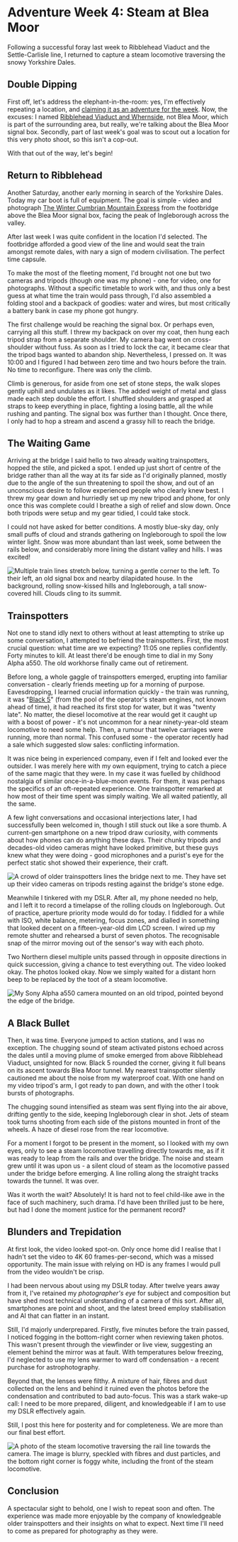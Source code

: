 # Adventure Week 4: Steam at Blea Moor

Following a successful foray last week to Ribblehead Viaduct and the Settle-Carlisle line, I returned to capture a steam locomotive traversing the snowy Yorkshire Dales.

## Double Dipping

First off, let's address the elephant-in-the-room: yes, I'm effectively repeating a location, and [claiming it as an adventure for the week](./2023-01-04-committing-to-adventures-in-2023). Now, the excuses: I named [Ribblehead Viaduct and Whernside](./2023-01-17-adventure-week-3), not Blea Moor, which is part of the surrounding area, but really, we're talking about the Blea Moor signal box. Secondly, part of last week's goal was to scout out a location for this very photo shoot, so this isn't a cop-out.

With that out of the way, let's begin!

## Return to Ribblehead

Another Saturday, another early morning in search of the Yorkshire Dales. Today my car boot is full of equipment. The goal is simple - video and photograph [The Winter Cumbrian Mountain Express](https://www.railwaytouring.net/the-winter-cumbrian-mountain-express) from the footbridge above the Blea Moor signal box, facing the peak of Ingleborough across the valley.

After last week I was quite confident in the location I'd selected. The footbridge afforded a good view of the line and would seat the train amongst remote dales, with nary a sign of modern civilisation. The perfect time capsule.

To make the most of the fleeting moment, I'd brought not one but two cameras and tripods (though one was my phone) - one for video, one for photographs. Without a specific timetable to work with, and thus only a best guess at what time the train would pass through, I'd also assembled a folding stool and a backpack of goodies: water and wires, but most critically a battery bank in case my phone got hungry.

The first challenge would be reaching the signal box. Or perhaps even, carrying all this stuff. I threw my backpack on over my coat, then hung each tripod strap from a separate shoulder. My camera bag went on cross-shoulder without fuss. As soon as I tried to lock the car, it became clear that the tripod bags wanted to abandon ship. Nevertheless, I pressed on. It was 10:00 and I figured I had between zero time and two hours before the train. No time to reconfigure. There was only the climb.

Climb is generous, for aside from one set of stone steps, the walk slopes gently uphill and undulates as it likes. The added weight of metal and glass made each step double the effort. I shuffled shoulders and grasped at straps to keep everything in place, fighting a losing battle, all the while rushing and panting. The signal box was further than I thought. Once there, I only had to hop a stream and ascend a grassy hill to reach the bridge.

## The Waiting Game

Arriving at the bridge I said hello to two already waiting trainspotters, hopped the stile, and picked a spot. I ended up just short of centre of the bridge rather than all the way at its far side as I'd originally planned, mostly due to the angle of the sun threatening to spoil the show, and out of an unconscious desire to follow experienced people who clearly knew best. I threw my gear down and hurriedly set up my new tripod and phone, for only once this was complete could I breathe a sigh of relief and slow down. Once both tripods were setup and my gear tidied, I could take stock.

I could not have asked for better conditions. A mostly blue-sky day, only small puffs of cloud and strands gathering on Ingleborough to spoil the low winter light. Snow was more abundant than last week, some between the rails below, and considerably more lining the distant valley and hills. I was excited!

<img src="../../public/photos/blea-moor-signal-box.jpeg" alt="Multiple train lines stretch below, turning a gentle corner to the left. To their left, an old signal box and nearby dilapidated house. In the background, rolling snow-kissed hills and Ingleborough, a tall snow-covered hill. Clouds cling to its summit." cover />

## Trainspotters

Not one to stand idly next to others without at least attempting to strike up some conversation, I attempted to befriend the trainspotters. First, the most crucial question: what time are we expecting? 11:05 one replies confidently. Forty minutes to kill. At least there'd be enough time to dial in my Sony Alpha a550. The old workhorse finally came out of retirement.

Before long, a whole gaggle of trainspotters emerged, erupting into familiar conversation - clearly friends meeting up for a morning of purpose. Eavesdropping, I learned crucial information quickly - the train was running, it was "[Black 5](https://www.railwaytouring.net/44932)" (from the pool of the operator's steam engines, not known ahead of time), it had reached its first stop for water, but it was "twenty late". No matter, the diesel locomotive at the rear would get it caught up with a boost of power - it's not uncommon for a near ninety-year-old steam locomotive to need some help. Then, a rumour that twelve carriages were running, more than normal. This confused some - the operator recently had a sale which suggested slow sales: conflicting information.

It was nice being in experienced company, even if I felt and looked ever the outsider. I was merely here with my own equipment, trying to catch a piece of the same magic that they were. In my case it was fuelled by childhood nostalgia of similar once-in-a-blue-moon events. For them, it was perhaps the specifics of an oft-repeated experience. One trainspotter remarked at how most of their time spent was simply waiting. We all waited patiently, all the same.

A few light conversations and occasional interjections later, I had successfully been welcomed in, though I still stuck out like a sore thumb. A current-gen smartphone on a new tripod draw curiosity, with comments about how phones can do anything these days. Their chunky tripods and decades-old video cameras might have looked primitive, but these guys knew what they were doing - good microphones and a purist's eye for the perfect static shot showed their experience, their craft.

<img src="../../public/photos/steam-blea-moor-2.jpeg" alt="A crowd of older trainspotters lines the bridge next to me. They have set up their video cameras on tripods resting against the bridge's stone edge." />

Meanwhile I tinkered with my DSLR. After all, my phone needed no help, and I left it to record a timelapse of the rolling clouds on Ingleborough. Out of practice, aperture priority mode would do for today. I fiddled for a while with ISO, white balance, metering, focus zones, and dialled in something that looked decent on a fifteen-year-old dim LCD screen. I wired up my remote shutter and rehearsed a burst of seven photos. The recognisable snap of the mirror moving out of the sensor's way with each photo.

Two Northern diesel multiple units passed through in opposite directions in quick succession, giving a chance to test everything out. The video looked okay. The photos looked okay. Now we simply waited for a distant horn beep to be replaced by the toot of a steam locomotive.

<img src="../../public/photos/steam-blea-moor-3.jpeg" alt="My Sony Alpha a550 camera mounted on an old tripod, pointed beyond the edge of the bridge." />

## A Black Bullet

Then, it was time. Everyone jumped to action stations, and I was no exception. The chugging sound of steam activated pistons echoed across the dales until a moving plume of smoke emerged from above Ribblehead Viaduct, unsighted for now. Black 5 rounded the corner, giving it full beans on its ascent towards Blea Moor tunnel. My nearest trainspotter silently cautioned me about the noise from my waterproof coat. With one hand on my video tripod's arm, I got ready to pan down, and with the other I took bursts of photographs.

The chugging sound intensified as steam was sent flying into the air above, drifting gently to the side, keeping Ingleborough clear in shot. Jets of steam took turns shooting from each side of the pistons mounted in front of the wheels. A haze of diesel rose from the rear locomotive.

For a moment I forgot to be present in the moment, so I looked with my own eyes, only to see a steam locomotive travelling directly towards me, as if it was ready to leap from the rails and over the bridge. The noise and steam grew until it was upon us - a silent cloud of steam as the locomotive passed under the bridge before emerging. A line rolling along the straight tracks towards the tunnel. It was over.

<youtube id="DUyo3j7D128" />

Was it worth the wait? Absolutely! It is hard not to feel child-like awe in the face of such machinery, such drama. I'd have been thrilled just to be here, but had I done the moment justice for the permanent record?

## Blunders and Trepidation

At first look, the video looked spot-on. Only once home did I realise that I hadn't set the video to 4K 60 frames-per-second, which was a missed opportunity. The main issue with relying on HD is any frames I would pull from the video wouldn't be crisp.

I had been nervous about using my DSLR today. After twelve years away from it, I've retained my *photographer's eye* for subject and composition but have shed most technical understanding of a camera of this sort. After all, smartphones are point and shoot, and the latest breed employ stabilisation and AI that can flatter in an instant.

Still, I'd majorly underprepared. Firstly, five minutes before the train passed, I noticed fogging in the bottom-right corner when reviewing taken photos. This wasn't present through the viewfinder or live view, suggesting an element behind the mirror was at fault. With temperatures below freezing, I'd neglected to use my lens warmer to ward off condensation - a recent purchase for astrophotography.

Beyond that, the lenses were filthy. A mixture of hair, fibres and dust collected on the lens and behind it ruined even the photos before the condensation and contributed to bad auto-focus. This was a stark wake-up call: I need to be more prepared, diligent, and knowledgeable if I am to use my DSLR effectively again.

Still, I post this here for posterity and for completeness. We are more than our final best effort.

<img src="../../public/photos/steam-blea-moor-4.jpeg" alt="A photo of the steam locomotive traversing the rail line towards the camera. The image is blurry, speckled with fibres and dust particles, and the bottom right corner is foggy white, including the front of the steam locomotive." />

## Conclusion

A spectacular sight to behold, one I wish to repeat soon and often. The experience was made more enjoyable by the company of knowledgeable older trainspotters and their insights on what to expect. Next time I'll need to come as prepared for photography as they were.

